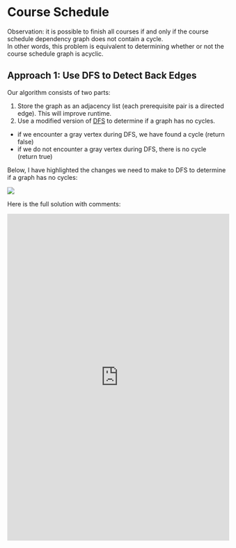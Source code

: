# Course Schedule 

Observation: it is possible to finish all courses if and only if the course schedule dependency graph does not contain a cycle.  
In other words, this problem is equivalent to determining whether or not the course schedule graph is acyclic.

## Approach 1: Use DFS to Detect Back Edges
Our algorithm consists of two parts:
1. Store the graph as an adjacency list (each prerequisite pair is a directed edge). This will improve runtime.
2. Use a modified version of [DFS]() to determine if a graph has no cycles.
  - if we encounter a gray vertex during DFS, we have found a cycle (return false)
  - if we do not encounter a gray vertex during DFS, there is no cycle (return true)

Below, I have highlighted the changes we need to make to DFS to determine if a graph has no cycles:

<img src='https://lh3.googleusercontent.com/S1rId_OBDGRVXWMkIWSBbyf38GXxjygVMzbB2L7B4-h8AEO0-Zgy3lyeS4JzOc9k7eNNmWCr4n95mSbwy8ik4SUhdHEKPfy-d71qKzmfvdHmMvoJ7E74usT9pFaIE0oySsg91vPe=w2400' />

Here is the full solution with comments:
<iframe src="https://leetcode.com/playground/x7ZQiFoi/shared" frameBorder="0" width="510" height="750"></iframe>
